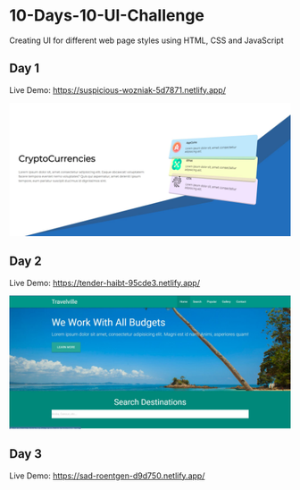 # 10-Days-10-UI-Challenge
Creating UI for different web page styles using HTML, CSS and JavaScript

## Day 1 
Live Demo: https://suspicious-wozniak-5d7871.netlify.app/

<img src="CSS-Perspective/1.JPG"/>

## Day 2
Live Demo: https://tender-haibt-95cde3.netlify.app/

<img src="Travelville/2.JPG" />

## Day 3
Live Demo: https://sad-roentgen-d9d750.netlify.app/
